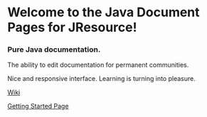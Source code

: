 # Welcome to the Java Document Pages for JResource!
### Pure Java documentation.

The ability to edit documentation for permanent communities.

Nice and responsive interface. Learning is turning into pleasure.

[Wiki](https://github.com/simonpirko/java-doc-pages/wiki)

[Getting Started Page](https://github.com/simonpirko/java-doc-pages/blob/master/overview/getting-started.md)
